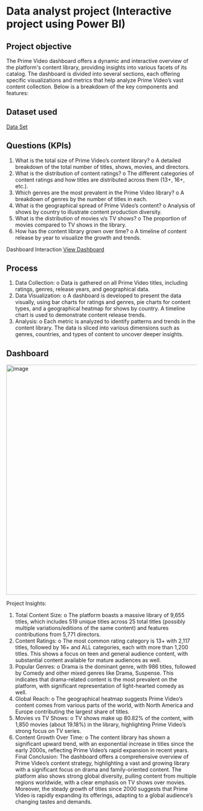 # Data analyst project (Interactive project using Power BI)
## Project objective
The Prime Video dashboard offers a dynamic and interactive overview of the platform's content library, providing insights into various facets of its catalog. The dashboard is divided into several sections, each offering specific visualizations and metrics that help analyze Prime Video’s vast content collection. Below is a breakdown of the key components and features:

## Dataset used
<a href="https://github.com/Salam123-c/amzon.prime/blob/main/amazon_prime_titles.csv">Data Set</a>



## Questions (KPIs)
1.	What is the total size of Prime Video’s content library?
o	A detailed breakdown of the total number of titles, shows, movies, and directors.
2.	What is the distribution of content ratings?
o	The different categories of content ratings and how titles are distributed across them (13+, 16+, etc.).
3.	Which genres are the most prevalent in the Prime Video library?
o	A breakdown of genres by the number of titles in each.
4.	What is the geographical spread of Prime Video’s content?
o	Analysis of shows by country to illustrate content production diversity.
5.	What is the distribution of movies v/s TV shows?
o	The proportion of movies compared to TV shows in the library.
6.	How has the content library grown over time?
o	A timeline of content release by year to visualize the growth and trends.

Dashboard Interaction <a href="https://github.com/Salam123-c/amzon.prime/blob/main/amazon.info.pbix">View Dashboard</a>

## Process
1.	Data Collection:
o	Data is gathered on all Prime Video titles, including ratings, genres, release years, and geographical data.
2.	Data Visualization:
o	A dashboard is developed to present the data visually, using bar charts for ratings and genres, pie charts for content types, and a geographical heatmap for shows by country. A timeline chart is used to demonstrate content release trends.
3.	Analysis:
o	Each metric is analyzed to identify patterns and trends in the content library. The data is sliced into various dimensions such as genres, countries, and types of content to uncover deeper insights.

## Dashboard
<img width="608" alt="image" src="https://github.com/user-attachments/assets/1714cd35-8508-420d-9f17-d7264016c9a3">

Project Insights:
1.	Total Content Size:
o	The platform boasts a massive library of 9,655 titles, which includes 519 unique titles across 25 total titles (possibly multiple variations/editions of the same content) and features contributions from 5,771 directors.
2.	Content Ratings:
o	The most common rating category is 13+ with 2,117 titles, followed by 16+ and ALL categories, each with more than 1,200 titles. This shows a focus on teen and general audience content, with substantial content available for mature audiences as well.
3.	Popular Genres:
o	Drama is the dominant genre, with 986 titles, followed by Comedy and other mixed genres like Drama, Suspense. This indicates that drama-related content is the most prevalent on the platform, with significant representation of light-hearted comedy as well.
4.	Global Reach:
o	The geographical heatmap suggests Prime Video’s content comes from various parts of the world, with North America and Europe contributing the largest share of titles.
5.	Movies vs TV Shows:
o	TV shows make up 80.82% of the content, with 1,850 movies (about 19.18%) in the library, highlighting Prime Video’s strong focus on TV series.
6.	Content Growth Over Time:
o	The content library has shown a significant upward trend, with an exponential increase in titles since the early 2000s, reflecting Prime Video’s rapid expansion in recent years.
Final Conclusion:
The dashboard offers a comprehensive overview of Prime Video’s content strategy, highlighting a vast and growing library with a significant focus on drama and family-oriented content. The platform also shows strong global diversity, pulling content from multiple regions worldwide, with a clear emphasis on TV shows over movies. Moreover, the steady growth of titles since 2000 suggests that Prime Video is rapidly expanding its offerings, adapting to a global audience’s changing tastes and demands.


